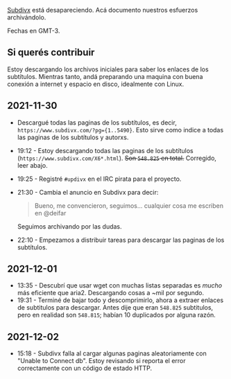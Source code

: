 [Subdivx](https://subdivx.com) está desapareciendo. Acá documento nuestros esfuerzos archivándolo.

Fechas en GMT-3.

## Si querés contribuir

Estoy descargando los archivos iniciales para saber los enlaces de los subtítulos. Mientras tanto, andá preparando una maquina con buena conexión a internet y espacio en disco, idealmente con Linux.

## 2021-11-30

-   Descargué todas las paginas de los subtítulos, es decir, `https://www.subdivx.com/?pg={1..5490}`. Esto sirve como indice a todas las paginas de los subtítulos y autorxs.
-   19:12 - Estoy descargando todas las paginas de los subtítulos (`https://www.subdivx.com/X6*.html`). ~~Son `548.825` en total.~~ Corregido, leer abajo.
-   19:25 - Registré `#updivx` en el IRC pirata para el proyecto.
-   21:30 - Cambia el anuncio en Subdivx para decir:

    > Bueno, me convencieron, seguimos... cualquier cosa me escriben en @deifar

    Seguimos archivando por las dudas.
-   22:10 - Empezamos a distribuir tareas para descargar las paginas de los subtítulos.

## 2021-12-01

-   13:35 - Descubrí que usar wget con muchas listas separadas es _mucho_ más eficiente que aria2. Descargando cosas a ~mil por segundo.
-   19:31 - Terminé de bajar todo y descomprimirlo, ahora a extraer enlaces de subtitulos para descargar. Antes dije que eran `548.825` subtitulos, pero en realidad son `548.815`; habían 10 duplicados por alguna razón.

## 2021-12-02

-   15:18 - Subdivx falla al cargar algunas paginas aleatoriamente con "Unable to Connect db". Estoy revisando si reporta el error correctamente con un código de estado HTTP.
